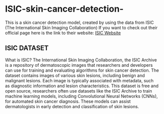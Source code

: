 # ISIC-skin-cancer-detection-
This is a skin cancer detection model, created by using the data from ISIC (The International Skin Imaging Collaboration​) 
If you want to check out their official page here is the link to their website: 
[ISIC Website](https://www.isic-archive.com/)

## ISIC DATASET 
What is ISIC? 
The International Skin Imaging Collaboration, the ISIC Archive is a repository of dermatoscopic images that researchers and developers can use for training and evaluating algorithms for skin cancer detection. The dataset contains images of various skin lesions, including benign and malignant lesions. Each image is typically associated with metadata, such as diagnostic information and lesion characteristics.
This dataset is free and open source, researchers often use datasets like the ISIC Archive to train machine learning models, including Convolutional Neural Networks (CNNs), for automated skin cancer diagnosis. These models can assist dermatologists in early detection and classification of skin lesions.

